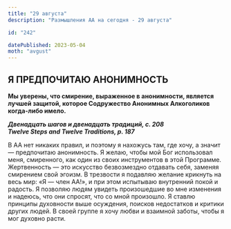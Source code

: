 ```yaml
---
title: "29 августа"
description: "Размышления АА на сегодня - 29 августа"

id: "242"

datePublished: 2023-05-04
moth: "avgust"
---
```


## Я ПРЕДПОЧИТАЮ АНОНИМНОСТЬ

**Мы уверены, что смирение, выраженное в анонимности, является лучшей защитой,
которое Содружество Анонимных Алкоголиков когда-либо имело.**

**_Двенадцать шагов и двенадцать традиций, с. 208  
Twelve Steps and Twelve Traditions, р. 187_**

В АА нет никаких правил, и поэтому я нахожусь там, где хочу, а значит —
предпочитаю анонимность. Я желаю, чтобы мой Бог использовал меня, смиренного,
как один из своих инструментов в этой Программе. Жертвенность — это искусство
безвозмездно отдавать себя, заменяя смирением свой эгоизм. В трезвости я
подавляю желание крикнуть на весь мир: «Я — член АА!», и при этом испытываю
внутренний покой и радость. Я позволяю людям увидеть произошедшие во мне
изменения и надеюсь, что они спросят, что со мной произошло. Я ставлю принципы
духовности выше осуждения, поисков недостатков и критики других людей. В своей
группе я хочу любви и взаимной заботы, чтобы я мог духовно расти.
